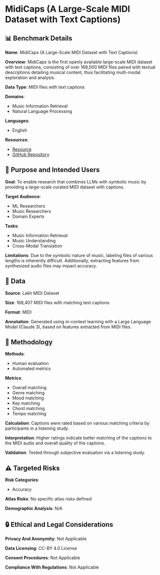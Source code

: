 # MidiCaps (A Large-Scale MIDI Dataset with Text Captions)

## 📊 Benchmark Details

**Name**: MidiCaps (A Large-Scale MIDI Dataset with Text Captions)

**Overview**: MidiCaps is the first openly available large-scale MIDI dataset with text captions, consisting of over 168,000 MIDI files paired with textual descriptions detailing musical content, thus facilitating multi-modal exploration and analysis.

**Data Type**: MIDI files with text captions

**Domains**:
- Music Information Retrieval
- Natural Language Processing

**Languages**:
- English

**Resources**:
- [Resource](https://huggingface.co/datasets/amaai-lab/MidiCaps)
- [GitHub Repository](https://github.com/AMAAI-Lab/MidiCaps)

## 🎯 Purpose and Intended Users

**Goal**: To enable research that combines LLMs with symbolic music by providing a large-scale curated MIDI dataset with captions.

**Target Audience**:
- ML Researchers
- Music Researchers
- Domain Experts

**Tasks**:
- Music Information Retrieval
- Music Understanding
- Cross-Modal Translation

**Limitations**: Due to the symbolic nature of music, labeling files of various lengths is inherently difficult. Additionally, extracting features from synthesized audio files may impact accuracy.

## 💾 Data

**Source**: Lakh MIDI Dataset

**Size**: 168,407 MIDI files with matching text captions

**Format**: MIDI

**Annotation**: Generated using in-context learning with a Large Language Model (Claude 3), based on features extracted from MIDI files.

## 🔬 Methodology

**Methods**:
- Human evaluation
- Automated metrics

**Metrics**:
- Overall matching
- Genre matching
- Mood matching
- Key matching
- Chord matching
- Tempo matching

**Calculation**: Captions were rated based on various matching criteria by participants in a listening study.

**Interpretation**: Higher ratings indicate better matching of the captions to the MIDI audio and overall quality of the captions.

**Validation**: Tested through subjective evaluation via a listening study.

## ⚠️ Targeted Risks

**Risk Categories**:
- Accuracy

**Atlas Risks**:
No specific atlas risks defined

**Demographic Analysis**: N/A

## 🔒 Ethical and Legal Considerations

**Privacy And Anonymity**: Not Applicable

**Data Licensing**: CC-BY 4.0 License

**Consent Procedures**: Not Applicable

**Compliance With Regulations**: Not Applicable
